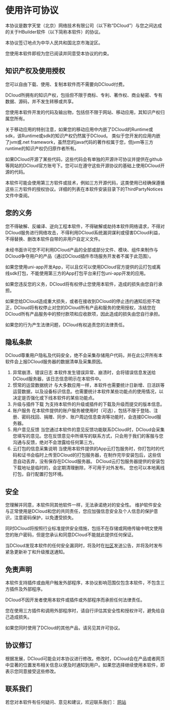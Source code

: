 # 使用许可协议
本协议是数字天堂（北京）网络技术有限公司（以下称“DCloud”）与您之间达成的关于HBuilder软件（以下简称本软件）的协议。

本协议签订地点为中华人民共和国北京市海淀区。

您使用本软件即视为您已阅读并同意受本协议的约束。

## 知识产权及使用授权
您可以自由下载、使用、复制本软件而不需要向DCloud付费。

DCloud所拥有的知识产权，包括但不限于商标、专利、著作权、商业秘密、专有数据、源码，并不发生转移或共享。

您使用本软件开发的代码及输出物，包括但不限于网站、移动应用，其知识产权归属您所有。

关于移动应用的特别注意，如果您的移动应用中内嵌了DCloud的Runtime或sdk，该Runtime或sdk的知识产权仍然属于DCloud。
类似于您开发的应用内嵌了jvm或.net framework，虽然您的java代码的著作权属于您，但jvm等三方runtime的知识产权仍归原作者所有。

如果DCloud开源了某些代码，这些代码会有单独的开源许可协议并提供在github等网站的DCloud官方账号下。您可以在遵守这些开源协议的基础上使用DCloud开源的代码。

本软件可能会使用第三方软件或技术，例如三方开源代码，这类使用已经确保遵循这些三方软件的授权协议。详细的列表在本软件安装目录下的ThirdPartyNotices文件中查阅。

## 您的义务
您不得破解、反编译、逆向工程本软件，不得破解或劫持本软件网络请求，不得对DCloud服务进行网络攻击，不得利用DCloud系统漏洞谋利或侵害DCloud利益，不得替换、删改本软件自带的非用户自定义文件。

未经书面许可您不可利用DCloud产品的全部或部分文件、模块、组件来制作与DCloud争夺用户的产品（通过DCloud插件市场服务开发者不属于此范围）。

如果您使用uni-app开发App，可以且仅可以使用DCloud官方提供的云打包或离线sdk打包，不能使用第三方的App打包平台来打包uni-app开发的应用。

如果您违反您的义务，DCloud将有权停止您使用本软件，造成的损失由您自行承担。

如果您给DCloud造成重大损失，或者在接收到DCloud的停止违约通知后拒不改正，DCloud将有权停止对您的DCloud所有产品和服务的使用授权，冻结您在DCloud所有产品服务中的预付款项和应收款项，因此造成的损失由您自行承担。

如果您的行为产生法律问题，DCloud有权追责您的法律责任。

## 隐私条款
DCloud尊重用户隐私及代码安全，绝不会采集存储用户代码，并在此公开所有本软件会上报DCloud服务器的数据清单及采集原因。
1. 异常崩溃、错误日志
本软件发生错误异常、崩溃时，会将错误信息发送给DCloud服务器，该日志信息明示在本软件中。
2. 惯常的运营数据统计
与大多数应用一样，本软件也需要统计日新增、日活跃等运营数据，以及设备标识信息。也需要统计本软件某些功能点的使用情况，以决定是否强化或下线本软件的某些功能点。
3. 升级与插件下载
为支持本软件的升级或插件的下载及升级而提交的版本信息。
4. 账户服务
在本软件提供的账户服务被使用时（可选），包括不限于登陆、注册、密码找回、捐赠、同步、账户周边信息查询等功能时，会连接DCloud服务器。
5. 用户意见反馈
当您通过本软件的意见反馈功能联系DCloud时，DCloud会采集您填写的意见。您在反馈意见中所填写的联系方式，只会用于我们的客服与您沟通与反馈，绝对不会泄露给任何第三方。
6. 云打包的信息采集说明
当使用本软件提供的App云打包服务时，你打包时的代码和证书会临时上传至DCloud的打包服务器，在制作完毕安装包后，这些信息自动丢弃，没有保存在DCloud服务器。
DCloud云打包服务器提供的安装包下载地址是临时的，会定期清理删除，不可用于对外发布。
您也可以本地离线打包，自行配置打包环境。

## 安全
您理解并同意，本软件同其他软件一样，无法承诺绝对的安全性。
维护软件安全与正常使用是DCloud和您的共同责任，您应加强信息安全及个人信息的保护意识，注意密码保护，以免遭受损失。

同时DCloud将按照行业标准提供安全措施，包括不在存储或网络传输中明文使用您的账户密码，但是您承认和同意DCloud不能就此提供任何保证。

当DCloud发现本软件的任何安全漏洞时，将及时在[社区](https://ask.dcloud.net.cn/explore/)发送公告，并将及时发布紧急更新补丁和升级推送通知。

## 免责声明
本软件支持插件或由用户触发外部程序，本协议影响范围仅包含本软件，不包含三方插件及外部程序。

DCloud不因开发者使用本软件或插件或外部程序而承担任何法律责任。

您在使用三方插件和调用外部程序时，请自行评估其安全性和授权许可，避免给自己造成损失。

如果您同时使用了DCloud的其他产品，请另见其许可协议。

## 协议修订
根据发展，DCloud可能会对本协议进行修改。修改时，DCloud会在产品或者网页中显著的位置发布相关信息以便及时通知到用户。如果您选择继续使用本软件，即表示您同意接受这些修改。

## 联系我们
若您对本软件有任何疑问、意见和建议，欢迎联系我们：
[网站](https://DCloud.io)

